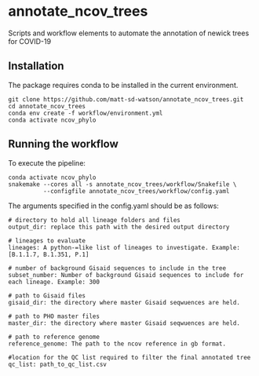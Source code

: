# annotate_ncov_trees

Scripts and workflow elements to automate the annotation of newick trees for COVID-19

## Installation

The package requires conda to be installed in the current environment. 

```
git clone https://github.com/matt-sd-watson/annotate_ncov_trees.git
cd annotate_ncov_trees
conda env create -f workflow/environment.yml
conda activate ncov_phylo

```

## Running the workflow

To execute the pipeline: 

```
conda activate ncov_phylo
snakemake --cores all -s annotate_ncov_trees/workflow/Snakefile \
          --configfile annotate_ncov_trees/workflow/config.yaml

```

The arguments specified in the config.yaml should be as follows: 

```
# directory to hold all lineage folders and files
output_dir: replace this path with the desired output directory

# lineages to evaluate
lineages: A python-=like list of lineages to investigate. Example: [B.1.1.7, B.1.351, P.1]

# number of background Gisaid sequences to include in the tree
subset_number: Number of background Gisaid sequences to include for each lineage. Example: 300

# path to Gisaid files
gisaid_dir: the directory where master Gisaid seqwuences are held.

# path to PHO master files
master_dir: the directory where master Gisaid seqwuences are held.

# path to reference genome
reference_genome: The path to the ncov reference in gb format.

#location for the QC list required to filter the final annotated tree
qc_list: path_to_qc_list.csv

```
